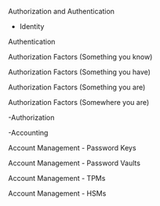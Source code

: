 Authorization and Authentication


- Identity

Authentication

Authorization Factors (Something you know)

Authorization Factors (Something you have)

Authorization Factors (Something you are)

Authorization Factors (Somewhere you are)

-Authorization

-Accounting

Account Management - Password Keys

Account Management - Password Vaults

Account Management - TPMs

Account Management - HSMs




